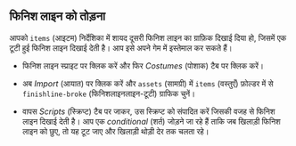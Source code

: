 ## फिनिश लाइन को तोड़ना

आपको `items` (आइटम) निर्देशिका में शायद दूसरी फिनिश लाइन का ग्राफ़िक दिखाई दिया हो, जिसमें एक टूटी हुई फिनिश लाइन दिखाई देती है। आप इसे अपने गेम में इस्तेमाल कर सकते हैं।

- फिनिश लाइन स्प्राइट पर क्लिक करें और फिर *Costumes* (पोशाक) टैब पर क्लिक करें।
- अब *Import* (आयात) पर क्लिक करें और `assets` (सामग्री) में `items` (वस्तुएँ) फ़ोल्डर में से `finishline-broke` (फिनिशलाइनलाइन-टूटी) ग्राफिक चुनें।
- वापस *Scripts* (स्क्रिप्ट) टैब पर जाकर, उस स्क्रिप्ट को संपादित करें जिसकी वजह से फिनिश लाइन दिखाई देती है। आप एक *conditional* (शर्त) जोड़ने जा रहे हैं ताकि जब खिलाड़ी फिनिश लाइन को छुए, तो यह टूट जाए और खिलाड़ी थोड़ी देर तक चलता रहे।
    
    <!--
when green flag clicked
forever
switch costume to [finishline v]
if <(dlstance) > [200]>
show
wait ([1]/(speed)) secs
change x by [-10]
end
if <touching [Sprite2 v]?>
switch costume to [finishline-broke v]
end
if <(distance) > [300]>
stop [all]
-->
    
    ![स्क्रिप्ट](images/finish3.png)